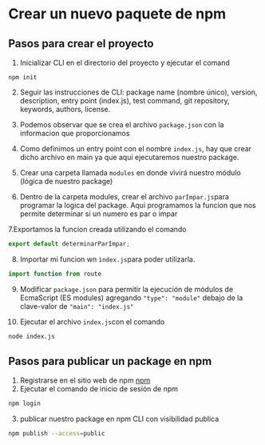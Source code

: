 # Crear un nuevo paquete de npm

## Pasos para crear el proyecto
1. Inicializar CLI en el directorio del proyecto y ejecutar el comand
``` shell
npm init
```
2. Seguir las instrucciones de CLI: package name (nombre único), version, description, entry point (index.js), test command, git repository, keywords, authors, license.

3. Podemos observar que se crea el archivo `package.json` con la informacion que proporcionamos
4. Como definimos un entry point con el nombre `index.js`, hay que crear dicho archivo en main ya que aquí ejecutaremos nuestro package.
5. Crear una carpeta llamada `modules` en donde vivirá nuestro módulo (lógica de nuestro package)
6. Dentro de la carpeta modules, crear el archivo `parImpar.js`para programar la logica del package. Aqui programamos la funcion que nos permite determinar si un numero es par o impar

7.Exportamos la funcion creada utilizando el comando 
```Javascript
export default determinarParImpar;
```
8. Importar mi funcion wn `ìndex.js`para poder utilizarla.
```javascript
import function from route
```
9. Modificar `package.json` para permitir la ejecución de módulos de EcmaScript (ES modules) agregando `"type": "module"` debajo de la clave-valor de `"main": "index.js"`

10. Ejecutar el archivo `index.js`con el comando
```bash
node index.js
```

## Pasos para publicar un package en npm
1. Registrarse en el sitio web de npm
[npm](https://www.npmjs.com/)
2. Ejecutar el comando de inicio de sesión de npm
```bash
npm login
```
3. publicar nuestro package en npm CLI con visibilidad publica
```bash
npm publish --access=public
```